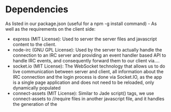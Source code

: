 Dependencies
===============

As listed in our package.json (useful for a npm -g install command) - As well as the requirements on the client side:

* express (MIT License): Used to server the server files and javascript content to the client.
* node-irc (GNU GPL License): Used by the server to actually handle the connection to an IRC server and providing an event handler based API to handle IRC events, and consequently forward them to our client via....
* socket.io (MIT License): The WebSocket technology that allows us to do live communication between server and client, all information about the IRC connection and the login process is done via Socket.IO, as the app is a single page application and does not need to be reloaded, only dynamically populated
* connect-assets (MIT License): Similar to Jade script() tags, we use connect-assets to //require files in another javascript file, and it handles the generation of the <script> tags
* jade (MIT License): Used for the styling of our HTML and "templates" that Backbone (Underscore uses)
* Backbone (MIT License): A MVC solution for our client side display. Instead of manipulating the DOM of the website, we associate Views with our page that we can dynamically switch. For exmaple, each channel has their own set of views, models, and collections (basically array of models in Backbone terms), which can be switched independently. What happens is we add our views to the Backbone view, and Backbone will handle actually populating the display for the client
* Underscore (MIT License): Part of Backbone, we use it primarily for the _.template() commands. Allows us to load "template" snippets of code from templates.jade and populate the variable fields with values. Very useful in combination with Backbone (hence why it is included with it)...this is the heart of populating our view files
* Bootstrap (Apache 2.0 License): Used for a variety of nice things, primarily all our buttons, branding, and all otherwise highly complex UI elements
* Font-Awesome (SIL Open Font License, MIT License, CC BY 3.0 License): font based "icons", allows a nice display via text
* Pines Notify (GPL, LGPL, MPL License): Bubble notification, using Bootstrap and displays various verbose information. 
* Moment.js (MIT License): Used for a robust time parsing/generating snippets.
* jQuery ScrollTo (MIT License): Used for automatically scrolling to the newest message everytime a new message is added to the message window.